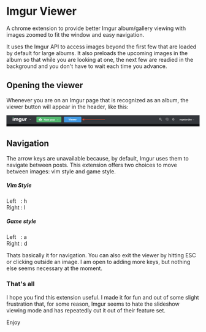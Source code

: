 # Imgur Viewer
A chrome extension to provide better Imgur album/gallery viewing with images zoomed to fit the window and easy navigation.

It uses the Imgur API to access images beyond the first few that are loaded by default for large albums. It also preloads the upcoming images in the album so that while you are looking at one, the next few are readied in the background and you don't have to wait each time you advance.

## Opening the viewer
Whenever you are on an Imgur page that is recognized as an album, the viewer button will appear in the header, like this:

![Viewer button](documentation/viewerButton.png)

## Navigation
The arrow keys are unavailable because, by default, Imgur uses them to navigate between posts. This extension offers two choices to move between images: vim style and game style.

##### Vim Style
Left&nbsp;&nbsp;&nbsp;: h  
Right&nbsp;: l

##### Game style
Left&nbsp;&nbsp;&nbsp;: a  
Right&nbsp;: d


Thats basically it for navigation. You can also exit the viewer by hitting ESC or clicking outside an image. I am open to adding more keys, but nothing else seems necessary at the moment.


### That's all
I hope you find this extension useful. I made it for fun and out of some slight frustration that, for some reason, Imgur seems to hate the slideshow viewing mode and has repeatedly cut it out of their feature set.

Enjoy

